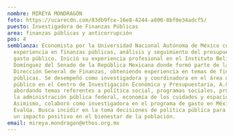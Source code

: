 ```yaml
---
nombre: MIREYA MONDRAGÓN
foto: https://ucarecdn.com/83db9fce-16e8-4244-a800-8bf0e34adcf5/
puesto: Investigadora de Finanzas Públicas
area: finanzas públicas y anticorrupción
pos: 4
semblanza: Economista por la Universidad Nacional Autónoma de México con
  experiencia en finanzas públicas, análisis y seguimiento del presupuesto y
  gasto público. Inició su experiencia profesional en el Instituto Belisario
  Domínguez del Senado de la República Mexicana donde formó parte de la
  Dirección General de Finanzas, obteniendo experiencia en temas de finanzas
  públicas. Se desempeñó como investigadora y coordinadora en el área de gasto
  público en el Centro de Investigación Económica y Presupuestaria, A.C,
  abordando temas referentes a política social, programas sociales, proyectos de
  la administración pública federal, economía de los cuidados y espacio fiscal.
  Asimismo, colaboró como investigadora en el programa de gasto en México
  Evalúa. Busca incidir en la toma decisiones de política pública para conseguir
  un impacto positivo en el bienestar de la población.
email: mireya.mondragon@ethos.org.mx
---
```

